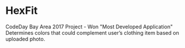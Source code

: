 # HexFit
CodeDay Bay Area 2017 Project - Won "Most Developed Application"
Determines colors that could complement user’s clothing item based on uploaded photo.
